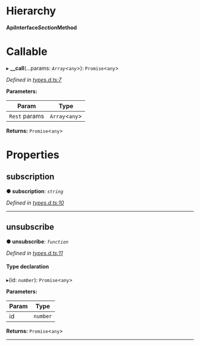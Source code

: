 

# Hierarchy

**ApiInterface$Section$Method**

# Callable
▸ **__call**(...params: *`Array`<`any`>*): `Promise`<`any`>

*Defined in [types.d.ts:7](https://github.com/polkadot-js/api/blob/dc88797/packages/api/src/types.d.ts#L7)*

**Parameters:**

| Param | Type |
| ------ | ------ |
| `Rest` params | `Array`<`any`> |

**Returns:** `Promise`<`any`>

# Properties

<a id="subscription"></a>

##  subscription

**● subscription**: *`string`*

*Defined in [types.d.ts:10](https://github.com/polkadot-js/api/blob/dc88797/packages/api/src/types.d.ts#L10)*

___
<a id="unsubscribe"></a>

##  unsubscribe

**● unsubscribe**: *`function`*

*Defined in [types.d.ts:11](https://github.com/polkadot-js/api/blob/dc88797/packages/api/src/types.d.ts#L11)*

#### Type declaration
▸(id: *`number`*): `Promise`<`any`>

**Parameters:**

| Param | Type |
| ------ | ------ |
| id | `number` |

**Returns:** `Promise`<`any`>

___

